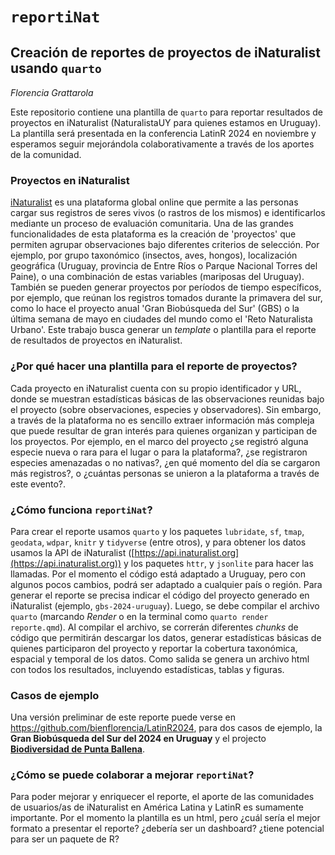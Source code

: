 # `reportiNat`

## Creación de reportes de proyectos de iNaturalist usando `quarto`

*Florencia Grattarola <a dir="ltr" href="http://orcid.org/0000-0001-8282-5732" target="_blank"><img class="is-rounded" src="https://upload.wikimedia.org/wikipedia/commons/0/06/ORCID_iD.svg" width="15"></a>*

Este repositorio contiene una plantilla de `quarto` para reportar resultados de proyectos en iNaturalist (NaturalistaUY para quienes estamos en Uruguay). La plantilla será presentada en la conferencia LatinR 2024 en noviembre y esperamos seguir mejorándola colaborativamente a través de los aportes de la comunidad.


### Proyectos en iNaturalist

[iNaturalist](https://www.inaturalist.org) es una plataforma global online que permite a las personas cargar sus registros de seres vivos (o rastros de los mismos) e identificarlos mediante un proceso de evaluación comunitaria. Una de las grandes funcionalidades de esta plataforma es la creación de 'proyectos' que permiten agrupar observaciones bajo diferentes criterios de selección. Por ejemplo, por grupo taxonómico (insectos, aves, hongos), localización geográfica (Uruguay, provincia de Entre Ríos o Parque Nacional Torres del Paine), o una combinación de estas variables (mariposas del Uruguay). También se pueden generar proyectos por períodos de tiempo específicos, por ejemplo, que reúnan los registros tomados durante la primavera del sur, como lo hace el proyecto anual 'Gran Biobúsqueda del Sur' (GBS) o la última semana de mayo en ciudades del mundo como el 'Reto Naturalista Urbano'. Este trabajo busca generar un *template* o plantilla para el reporte de resultados de proyectos en iNaturalist.   

### ¿Por qué hacer una plantilla para el reporte de proyectos?

Cada proyecto en iNaturalist cuenta con su propio identificador y URL, donde se muestran estadísticas básicas de las observaciones reunidas bajo el proyecto (sobre observaciones, especies y observadores). Sin embargo, a través de la plataforma no es sencillo extraer información más compleja que puede resultar de gran interés para quienes organizan y participan de los proyectos. Por ejemplo, en el marco del proyecto ¿se registró alguna especie nueva o rara para el lugar o para la plataforma?, ¿se registraron especies amenazadas o no nativas?, ¿en qué momento del día se cargaron más registros?, o ¿cuántas personas se unieron a la plataforma a través de este evento?. 

### ¿Cómo funciona `reportiNat`?

Para crear el reporte usamos `quarto` y los paquetes `lubridate`, `sf`, `tmap`, `geodata`, `wdpar`, `knitr` y `tidyverse` (entre otros), y para obtener los datos usamos la API de iNaturalist ([https://api.inaturalist.org](https://api.inaturalist.org)) y los paquetes `httr`, y `jsonlite` para hacer las llamadas. Por el momento el código está adaptado a Uruguay, pero con algunos pocos cambios, podrá ser adaptado a cualquier país o región. Para generar el reporte se precisa indicar el código del proyecto generado en iNaturalist (ejemplo, `gbs-2024-uruguay`). Luego, se debe compilar el archivo `quarto` (marcando *Render* o en la terminal como `quarto render reporte.qmd`). Al compilar el archivo, se correrán diferentes *chunks* de código que permitirán descargar los datos, generar estadísticas básicas de quienes participaron del proyecto y reportar la cobertura taxonómica, espacial y temporal de los datos. Como salida se genera un archivo html con todos los resultados, incluyendo estadísticas, tablas y figuras.

### Casos de ejemplo

Una versión preliminar de este reporte puede verse en <https://github.com/bienflorencia/LatinR2024>, para dos casos de ejemplo, la **Gran Biobúsqueda del Sur del 2024 en Uruguay** y el projecto [**Biodiversidad de Punta Ballena**](/code/example_punta_ballena).   

### ¿Cómo se puede colaborar a mejorar `reportiNat`?

Para poder mejorar y enriquecer el reporte, el aporte de las comunidades de usuarios/as de iNaturalist en América Latina y LatinR es sumamente importante. Por el momento la plantilla es un html, pero ¿cuál sería el mejor formato a presentar el reporte? ¿debería ser un dashboard? ¿tiene potencial para ser un paquete de R?
